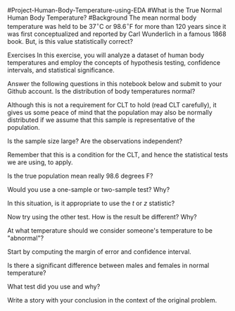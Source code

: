 #Project-Human-Body-Temperature-using-EDA
#What is the True Normal Human Body Temperature?
#Background
The mean normal body temperature was held to be 37$^{\circ}$C or 98.6$^{\circ}$F for more than 120 years since it was first conceptualized and reported by Carl Wunderlich in a famous 1868 book. But, is this value statistically correct?

Exercises
In this exercise, you will analyze a dataset of human body temperatures and employ the concepts of hypothesis testing, confidence intervals, and statistical significance.

Answer the following questions in this notebook below and submit to your Github account.
Is the distribution of body temperatures normal?

Although this is not a requirement for CLT to hold (read CLT carefully), it gives us some peace of mind that the population may also be normally distributed if we assume that this sample is representative of the population.

Is the sample size large? Are the observations independent?

Remember that this is a condition for the CLT, and hence the statistical tests we are using, to apply.

Is the true population mean really 98.6 degrees F?

Would you use a one-sample or two-sample test? Why?

In this situation, is it appropriate to use the $t$ or $z$ statistic?

Now try using the other test. How is the result be different? Why?

At what temperature should we consider someone's temperature to be "abnormal"?

Start by computing the margin of error and confidence interval.

Is there a significant difference between males and females in normal temperature?

What test did you use and why?

Write a story with your conclusion in the context of the original problem.

